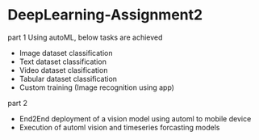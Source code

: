 # DeepLearning-Assignment2

part 1
Using autoML, below tasks are achieved
* Image dataset classification 
* Text dataset classification
* Video dataset clasification
* Tabular dataset classification
* Custom training (Image recognition using app)

part 2
* End2End deployment of a vision model using automl to mobile device
* Execution of automl vision and timeseries forcasting models


